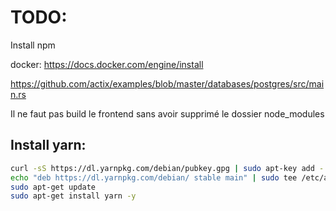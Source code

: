 # TODO:
Install npm

docker:
https://docs.docker.com/engine/install

https://github.com/actix/examples/blob/master/databases/postgres/src/main.rs

Il ne faut pas build le frontend sans avoir supprimé le dossier node_modules 


## Install yarn:
```bash
curl -sS https://dl.yarnpkg.com/debian/pubkey.gpg | sudo apt-key add -
echo "deb https://dl.yarnpkg.com/debian/ stable main" | sudo tee /etc/apt/sources.list.d/yarn.list
sudo apt-get update
sudo apt-get install yarn -y
```